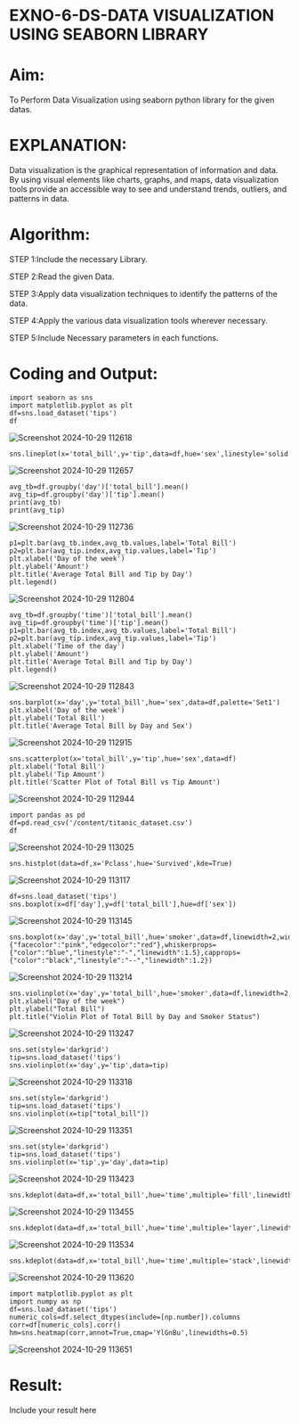 # EXNO-6-DS-DATA VISUALIZATION USING SEABORN LIBRARY

# Aim:
  To Perform Data Visualization using seaborn python library for the given datas.

# EXPLANATION:
Data visualization is the graphical representation of information and data. By using visual elements like charts, graphs, and maps, data visualization tools provide an accessible way to see and understand trends, outliers, and patterns in data.

# Algorithm:
STEP 1:Include the necessary Library.

STEP 2:Read the given Data.

STEP 3:Apply data visualization techniques to identify the patterns of the data.

STEP 4:Apply the various data visualization tools wherever necessary.

STEP 5:Include Necessary parameters in each functions.

# Coding and Output:
```
import seaborn as sns
import matplotlib.pyplot as plt
df=sns.load_dataset('tips')
df
```
![Screenshot 2024-10-29 112618](https://github.com/user-attachments/assets/847fa634-41f9-49dc-8033-2433de3cf816)
```
sns.lineplot(x='total_bill',y='tip',data=df,hue='sex',linestyle='solid',legend='auto')
```
![Screenshot 2024-10-29 112657](https://github.com/user-attachments/assets/796c7edd-761f-440a-92ee-fdedfad9ffda)
```
avg_tb=df.groupby('day')['total_bill'].mean()
avg_tip=df.groupby('day')['tip'].mean()
print(avg_tb)
print(avg_tip)
```
![Screenshot 2024-10-29 112736](https://github.com/user-attachments/assets/7652e7bd-7019-416f-ada9-55dd279a0dd3)
```
p1=plt.bar(avg_tb.index,avg_tb.values,label='Total Bill')
p2=plt.bar(avg_tip.index,avg_tip.values,label='Tip')
plt.xlabel('Day of the week')
plt.ylabel('Amount')
plt.title('Average Total Bill and Tip by Day')
plt.legend()
```
![Screenshot 2024-10-29 112804](https://github.com/user-attachments/assets/26d4e126-3611-4860-b066-16b3e3f905c3)
```
avg_tb=df.groupby('time')['total_bill'].mean()
avg_tip=df.groupby('time')['tip'].mean()
p1=plt.bar(avg_tb.index,avg_tb.values,label='Total Bill')
p2=plt.bar(avg_tip.index,avg_tip.values,label='Tip')
plt.xlabel('Time of the day')
plt.ylabel('Amount')
plt.title('Average Total Bill and Tip by Day')
plt.legend()
```
![Screenshot 2024-10-29 112843](https://github.com/user-attachments/assets/e66a5317-5d1f-4775-913b-3ff5b68e6d38)
```
sns.barplot(x='day',y='total_bill',hue='sex',data=df,palette='Set1')
plt.xlabel('Day of the week')
plt.ylabel('Total Bill')
plt.title('Average Total Bill by Day and Sex')
```
![Screenshot 2024-10-29 112915](https://github.com/user-attachments/assets/81fe5d24-dd35-4d0c-9ca3-6c6806be9eb0)
```
sns.scatterplot(x='total_bill',y='tip',hue='sex',data=df)
plt.xlabel('Total Bill')
plt.ylabel('Tip Amount')
plt.title('Scatter Plot of Total Bill vs Tip Amount')
```
![Screenshot 2024-10-29 112944](https://github.com/user-attachments/assets/1a5daf50-3a88-4a9a-8f17-3a34746645b1)
```
import pandas as pd
df=pd.read_csv('/content/titanic_dataset.csv')
df
```
![Screenshot 2024-10-29 113025](https://github.com/user-attachments/assets/3198e092-b688-4cd5-9237-ed9857658396)
```
sns.histplot(data=df,x='Pclass',hue='Survived',kde=True)
```
![Screenshot 2024-10-29 113117](https://github.com/user-attachments/assets/781e0c13-68eb-442a-bda4-63dfaa47c33a)
```
df=sns.load_dataset('tips')
sns.boxplot(x=df['day'],y=df['total_bill'],hue=df['sex'])
```
![Screenshot 2024-10-29 113145](https://github.com/user-attachments/assets/63726e77-57a9-4c77-9657-a91ec3062407)
```
sns.boxplot(x='day',y='total_bill',hue='smoker',data=df,linewidth=2,width=0.8,boxprops={"facecolor":"pink","edgecolor":"red"},whiskerprops={"color":"blue","linestyle":"-","linewidth":1.5},capprops={"color":"black","linestyle":"--","linewidth":1.2})
```
![Screenshot 2024-10-29 113214](https://github.com/user-attachments/assets/1d6ef3d8-e658-45ee-b6bb-62fa62aa8cfc)
```
sns.violinplot(x='day',y='total_bill',hue='smoker',data=df,linewidth=2,width=0.6,palette='Set3',inner='quartile')
plt.xlabel("Day of the week")
plt.ylabel("Total Bill")
plt.title("Violin Plot of Total Bill by Day and Smoker Status")
```
![Screenshot 2024-10-29 113247](https://github.com/user-attachments/assets/90fa0c1d-fef7-48ae-9312-dbd168e5f78d)
```
sns.set(style='darkgrid')
tip=sns.load_dataset('tips')
sns.violinplot(x='day',y='tip',data=tip)
```
![Screenshot 2024-10-29 113318](https://github.com/user-attachments/assets/08273d84-4b92-4836-b962-f3acd83c6d02)
```
sns.set(style='darkgrid')
tip=sns.load_dataset('tips')
sns.violinplot(x=tip["total_bill"])
```
![Screenshot 2024-10-29 113351](https://github.com/user-attachments/assets/68073b9b-b6fc-4f8f-848d-e4b02ff5f53e)
```
sns.set(style='darkgrid')
tip=sns.load_dataset('tips')
sns.violinplot(x='tip',y='day',data=tip)
```
![Screenshot 2024-10-29 113423](https://github.com/user-attachments/assets/85b2bbb9-98fa-4472-983e-5e23685ac3af)
```
sns.kdeplot(data=df,x='total_bill',hue='time',multiple='fill',linewidth=3,palette='Set1',alpha=0.8)
```
![Screenshot 2024-10-29 113455](https://github.com/user-attachments/assets/02f19bd7-56d1-4526-9b7a-4de73c90a27f)
```
sns.kdeplot(data=df,x='total_bill',hue='time',multiple='layer',linewidth=3,palette='Set1',alpha=0.8)
```
![Screenshot 2024-10-29 113534](https://github.com/user-attachments/assets/6111a1cf-e4b2-4fb5-84da-bc7d1d76c3cd)
```
sns.kdeplot(data=df,x='total_bill',hue='time',multiple='stack',linewidth=3,palette='Set2',alpha=0.8)
```
![Screenshot 2024-10-29 113620](https://github.com/user-attachments/assets/64dbf889-b3b7-4712-8166-04c588844b67)
```
import matplotlib.pyplot as plt
import numpy as np
df=sns.load_dataset('tips')
numeric_cols=df.select_dtypes(include=[np.number]).columns
corr=df[numeric_cols].corr()
hm=sns.heatmap(corr,annot=True,cmap='YlGnBu',linewidths=0.5)
```
![Screenshot 2024-10-29 113651](https://github.com/user-attachments/assets/e3c2dade-f6a4-4a80-8d1b-32cc1f421f85)


# Result:
 Include your result here
